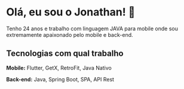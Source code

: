 
# Olá, eu sou o Jonathan! 👋

Tenho 24 anos e trabalho com linguagem JAVA para mobile onde sou extremamente apaixonado pelo mobile e back-end.




## Tecnologias com qual trabalho

**Mobile:** Flutter, GetX, RetroFit, Java Nativo

**Back-end:** Java, Spring Boot, SPA, API Rest


